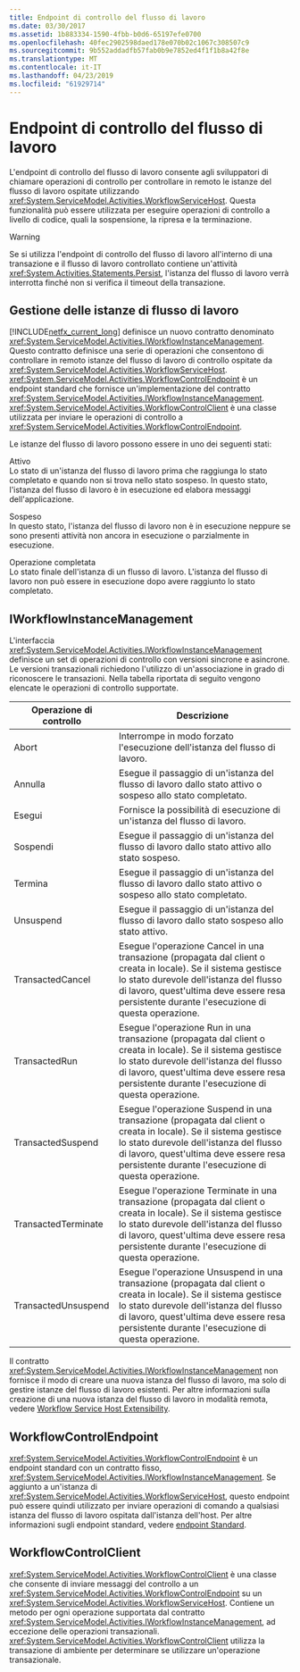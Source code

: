 ```yaml
---
title: Endpoint di controllo del flusso di lavoro
ms.date: 03/30/2017
ms.assetid: 1b883334-1590-4fbb-b0d6-65197efe0700
ms.openlocfilehash: 40fec2902598daed178e070b02c1067c308507c9
ms.sourcegitcommit: 9b552addadfb57fab0b9e7852ed4f1f1b8a42f8e
ms.translationtype: MT
ms.contentlocale: it-IT
ms.lasthandoff: 04/23/2019
ms.locfileid: "61929714"
---
```

# <a name="workflow-control-endpoint"></a>Endpoint di controllo del flusso di lavoro
L'endpoint di controllo del flusso di lavoro consente agli sviluppatori di chiamare operazioni di controllo per controllare in remoto le istanze del flusso di lavoro ospitate utilizzando <xref:System.ServiceModel.Activities.WorkflowServiceHost>. Questa funzionalità può essere utilizzata per eseguire operazioni di controllo a livello di codice, quali la sospensione, la ripresa e la terminazione.  
  
> [!WARNING]
>  Se si utilizza l'endpoint di controllo del flusso di lavoro all'interno di una transazione e il flusso di lavoro controllato contiene un'attività <xref:System.Activities.Statements.Persist>, l'istanza del flusso di lavoro verrà interrotta finché non si verifica il timeout della transazione.  
  
## <a name="workflow-instance-management"></a>Gestione delle istanze di flusso di lavoro  
 [!INCLUDE[netfx_current_long](../../../../includes/netfx-current-long-md.md)] definisce un nuovo contratto denominato <xref:System.ServiceModel.Activities.IWorkflowInstanceManagement>. Questo contratto definisce una serie di operazioni che consentono di controllare in remoto istanze del flusso di lavoro di controllo ospitate da <xref:System.ServiceModel.Activities.WorkflowServiceHost>. <xref:System.ServiceModel.Activities.WorkflowControlEndpoint> è un endpoint standard che fornisce un'implementazione del contratto <xref:System.ServiceModel.Activities.IWorkflowInstanceManagement>. <xref:System.ServiceModel.Activities.WorkflowControlClient> è una classe utilizzata per inviare le operazioni di controllo a <xref:System.ServiceModel.Activities.WorkflowControlEndpoint>.  
  
 Le istanze del flusso di lavoro possono essere in uno dei seguenti stati:  
  
 Attivo  
 Lo stato di un'istanza del flusso di lavoro prima che raggiunga lo stato completato e quando non si trova nello stato sospeso. In questo stato, l'istanza del flusso di lavoro è in esecuzione ed elabora messaggi dell'applicazione.  
  
 Sospeso  
 In questo stato, l'istanza del flusso di lavoro non è in esecuzione neppure se sono presenti attività non ancora in esecuzione o parzialmente in esecuzione.  
  
 Operazione completata  
 Lo stato finale dell'istanza di un flusso di lavoro. L'istanza del flusso di lavoro non può essere in esecuzione dopo avere raggiunto lo stato completato.  
  
## <a name="iworkflowinstancemanagement"></a>IWorkflowInstanceManagement  
 L'interfaccia <xref:System.ServiceModel.Activities.IWorkflowInstanceManagement> definisce un set di operazioni di controllo con versioni sincrone e asincrone. Le versioni transazionali richiedono l'utilizzo di un'associazione in grado di riconoscere le transazioni. Nella tabella riportata di seguito vengono elencate le operazioni di controllo supportate.  
  
|Operazione di controllo|Descrizione|  
|-----------------------|-----------------|  
|Abort|Interrompe in modo forzato l'esecuzione dell'istanza del flusso di lavoro.|  
|Annulla|Esegue il passaggio di un'istanza del flusso di lavoro dallo stato attivo o sospeso allo stato completato.|  
|Esegui|Fornisce la possibilità di esecuzione di un'istanza del flusso di lavoro.|  
|Sospendi|Esegue il passaggio di un'istanza del flusso di lavoro dallo stato attivo allo stato sospeso.|  
|Termina|Esegue il passaggio di un'istanza del flusso di lavoro dallo stato attivo o sospeso allo stato completato.|  
|Unsuspend|Esegue il passaggio di un'istanza del flusso di lavoro dallo stato sospeso allo stato attivo.|  
|TransactedCancel|Esegue l'operazione Cancel in una transazione (propagata dal client o creata in locale). Se il sistema gestisce lo stato durevole dell'istanza del flusso di lavoro, quest'ultima deve essere resa persistente durante l'esecuzione di questa operazione.|  
|TransactedRun|Esegue l'operazione Run in una transazione (propagata dal client o creata in locale). Se il sistema gestisce lo stato durevole dell'istanza del flusso di lavoro, quest'ultima deve essere resa persistente durante l'esecuzione di questa operazione.|  
|TransactedSuspend|Esegue l'operazione Suspend in una transazione (propagata dal client o creata in locale). Se il sistema gestisce lo stato durevole dell'istanza del flusso di lavoro, quest'ultima deve essere resa persistente durante l'esecuzione di questa operazione.|  
|TransactedTerminate|Esegue l'operazione Terminate in una transazione (propagata dal client o creata in locale). Se il sistema gestisce lo stato durevole dell'istanza del flusso di lavoro, quest'ultima deve essere resa persistente durante l'esecuzione di questa operazione.|  
|TransactedUnsuspend|Esegue l'operazione Unsuspend in una transazione (propagata dal client o creata in locale). Se il sistema gestisce lo stato durevole dell'istanza del flusso di lavoro, quest'ultima deve essere resa persistente durante l'esecuzione di questa operazione.|  
  
 Il contratto <xref:System.ServiceModel.Activities.IWorkflowInstanceManagement> non fornisce il modo di creare una nuova istanza del flusso di lavoro, ma solo di gestire istanze del flusso di lavoro esistenti. Per altre informazioni sulla creazione di una nuova istanza del flusso di lavoro in modalità remota, vedere [Workflow Service Host Extensibility](../../../../docs/framework/wcf/feature-details/workflow-service-host-extensibility.md).  
  
## <a name="workflowcontrolendpoint"></a>WorkflowControlEndpoint  
 <xref:System.ServiceModel.Activities.WorkflowControlEndpoint> è un endpoint standard con un contratto fisso, <xref:System.ServiceModel.Activities.IWorkflowInstanceManagement>. Se aggiunto a un'istanza di <xref:System.ServiceModel.Activities.WorkflowServiceHost>, questo endpoint può essere quindi utilizzato per inviare operazioni di comando a qualsiasi istanza del flusso di lavoro ospitata dall'istanza dell'host. Per altre informazioni sugli endpoint standard, vedere [endpoint Standard](../../../../docs/framework/wcf/feature-details/standard-endpoints.md).  
  
## <a name="workflowcontrolclient"></a>WorkflowControlClient  
 <xref:System.ServiceModel.Activities.WorkflowControlClient> è una classe che consente di inviare messaggi del controllo a un <xref:System.ServiceModel.Activities.WorkflowControlEndpoint> su un <xref:System.ServiceModel.Activities.WorkflowServiceHost>. Contiene un metodo per ogni operazione supportata dal contratto <xref:System.ServiceModel.Activities.IWorkflowInstanceManagement>, ad eccezione delle operazioni transazionali. <xref:System.ServiceModel.Activities.WorkflowControlClient> utilizza la transazione di ambiente per determinare se utilizzare un'operazione transazionale.
